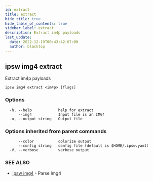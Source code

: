 ```yaml
---
id: extract
title: extract
hide_title: true
hide_table_of_contents: true
sidebar_label: extract
description: Extract im4p payloads
last_update:
  date: 2022-12-10T00:43:42-07:00
  author: blacktop
---
```

## ipsw img4 extract

Extract im4p payloads

```
ipsw img4 extract <im4p> [flags]
```

### Options

```
  -h, --help            help for extract
      --img4            Input file is an IMG4
  -o, --output string   Output file
```

### Options inherited from parent commands

```
      --color           colorize output
      --config string   config file (default is $HOME/.ipsw.yaml)
  -V, --verbose         verbose output
```

### SEE ALSO

* [ipsw img4](/docs/cli/ipsw/img4)	 - Parse Img4

